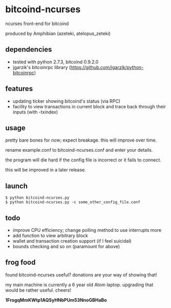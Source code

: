 # bitcoind-ncurses
ncurses front-end for bitcoind

produced by Amphibian (azeteki, atelopus_zeteki)

## dependencies
* tested with python 2.7.3, bitcoind 0.9.2.0
* jgarzik's bitcoinrpc library (https://github.com/jgarzik/python-bitcoinrpc)

## features
* updating ticker showing bitcoind's status (via RPC)
* facility to view transactions in current block and trace back through their inputs (with -txindex)

## usage
pretty bare bones for now; expect breakage. this will improve over time.

rename example.conf to bitcoind-ncurses.conf and enter your details.

the program will die hard if the config file is incorrect or it fails to connect.

this will be improved in a later release.
 
## launch
```
$ python bitcoind-ncurses.py
$ python bitcoind-ncurses.py -c some_other_config_file.conf
```

## todo
* improve CPU efficiency; change polling method to use interrupts more
* add function to view arbitrary block
* wallet and transaction creation support (if I feel suicidal)
* bounds checking and so on (paramount for above)

## frog food
found bitcoind-ncurses useful? donations are your way of showing that!

my main machine is currently a 6 year old Atom laptop. upgrading that would be rather useful. cheers!

**1FrogqMmKWtp1AQSyHNbPUm53NnoGBHaBo**

